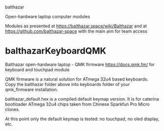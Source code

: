 balthazar

Open-hardware laptop computer modules

Modules as presented at https://balthazar.space/wiki/Balthazar and at https://github.com/balthazar-space with the main aim for team access

# balthazarKeyboardQMK

Balthazar open-hardware laptop - QMK firmware https://docs.qmk.fm/ for keyboard and touchpad module

QMK firmware is a natural solution for ATmega 32u4 based keyboards. Copy the balthazar folder above into keyboards folder of your qmk_firmware installation. 

balthazar_default.hex is a compiled default keymap version. It is for caterina bootloader ATmega 32u4 chips taken from Chinese Sparkfun Pro Micro clones.

At this point only the default keymap is tested: no touchpad, no oled display, etc. 


